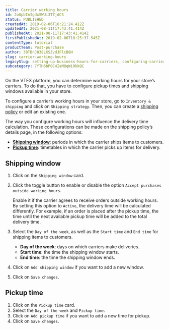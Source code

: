 ```yaml
---
title: Carrier working hours
id: 2oGpbInIgdxSWUi3TZjdCS
status: PUBLISHED
createdAt: 2019-02-06T16:21:24.412Z
updatedAt: 2021-08-11T17:43:41.414Z
publishedAt: 2021-08-11T17:43:41.414Z
firstPublishedAt: 2019-02-06T18:25:37.545Z
contentType: tutorial
productTeam: Post-purchase
author: 30TBnJ838LXSZvdJFlcB8H
slug: carrier-working-hours
legacySlug: setting-up-business-hours-for-carriers, configuring-carriers-cut-off-time
subcategory: 7fTH6bP0C4IaM8qWi0kkQC
---
```


On the VTEX platform, you can determine working hours for your store’s carriers. To do that, you have to configure pickup times and shipping windows available in your store.

To configure a carrier’s working hours in your store, go to `Inventory & shipping` and click on `Shipping strategy`. Then, you can create a [shipping policy](https://help.vtex.com/en/tutorial/politica-de-envio--tutorials_140) or edit an existing one. 

The way you configure working hours will influence the delivery time calculation. These configurations can be made on the shipping policy’s details page, in the following options:

* **[Shipping window](#shipping-window)**: periods in which the carrier ships items to customers.
* **[Pickup time](#pickup-time)**: timetables in which the carrier picks up items for delivery.

## Shipping window

1. Click on the `Shipping window` card.
2. Click the toggle button to enable or disable the option `Accept purchases outside working hours`.

    Enable it if the carrier agrees to receive orders outside working hours. By setting this option to `Active`, the delivery time will be calculated differently. For example, if an order is placed after the pickup time, the time until the next available pickup time will be added to the total delivery time.

3. Select the `Day of the week`, as well as the `Start time` and `End time` for shipping items to customers.
    * **Day of the week**: days on which carriers make deliveries.
    * **Start time**: the time the shipping window starts.
    * **End time**: the time the shipping window ends.
4. Click on `Add shipping window` if you want to add a new window.
5. Click on `Save changes`.

## Pickup time

1. Click on the `Pickup time` card.
2. Select the `Day of the week` and `Pickup time`. 
3. Click on `Add pickup time` if you want to add a new time for pickup.
4. Click on `Save changes`.
